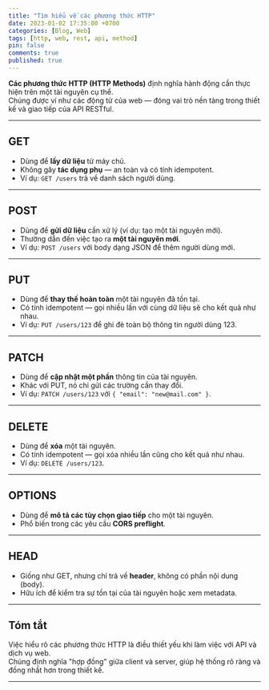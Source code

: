 ```yaml
---
title: "Tìm hiểu về các phương thức HTTP"
date: 2023-01-02 17:35:00 +0700
categories: [Blog, Web]
tags: [http, web, rest, api, method]
pin: false
comments: true
published: true
---
```


**Các phương thức HTTP (HTTP Methods)** định nghĩa hành động cần thực hiện trên một tài nguyên cụ thể.  
Chúng được ví như các động từ của web — đóng vai trò nền tảng trong thiết kế và giao tiếp của API RESTful.

---

## GET

- Dùng để **lấy dữ liệu** từ máy chủ.
- Không gây **tác dụng phụ** — an toàn và có tính idempotent.
- Ví dụ: `GET /users` trả về danh sách người dùng.

---

## POST

- Dùng để **gửi dữ liệu** cần xử lý (ví dụ: tạo một tài nguyên mới).
- Thường dẫn đến việc tạo ra **một tài nguyên mới**.
- Ví dụ: `POST /users` với body dạng JSON để thêm người dùng mới.

---

## PUT

- Dùng để **thay thế hoàn toàn** một tài nguyên đã tồn tại.
- Có tính idempotent — gọi nhiều lần với cùng dữ liệu sẽ cho kết quả như nhau.
- Ví dụ: `PUT /users/123` để ghi đè toàn bộ thông tin người dùng 123.

---

## PATCH

- Dùng để **cập nhật một phần** thông tin của tài nguyên.
- Khác với PUT, nó chỉ gửi các trường cần thay đổi.
- Ví dụ: `PATCH /users/123` với `{ "email": "new@mail.com" }`.

---

## DELETE

- Dùng để **xóa** một tài nguyên.
- Có tính idempotent — gọi xóa nhiều lần cũng cho kết quả như nhau.
- Ví dụ: `DELETE /users/123`.

---

## OPTIONS

- Dùng để **mô tả các tùy chọn giao tiếp** cho một tài nguyên.
- Phổ biến trong các yêu cầu **CORS preflight**.

---

## HEAD

- Giống như GET, nhưng chỉ trả về **header**, không có phần nội dung (body).
- Hữu ích để kiểm tra sự tồn tại của tài nguyên hoặc xem metadata.

---

## Tóm tắt

Việc hiểu rõ các phương thức HTTP là điều thiết yếu khi làm việc với API và dịch vụ web.  
Chúng định nghĩa "hợp đồng" giữa client và server, giúp hệ thống rõ ràng và đồng nhất hơn trong thiết kế.

---
